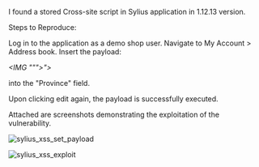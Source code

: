 I found a stored Cross-site script in Sylius application in 1.12.13 version.

Steps to Reproduce:

Log in to the application as a demo shop user.
Navigate to My Account > Address book.
Insert the payload:

*<IMG """><SCRIPT>alert("XSS")</SCRIPT>">*

into the "Province" field.

Upon clicking edit again, the payload is successfully executed.



Attached are screenshots demonstrating the exploitation of the vulnerability.

![sylius_xss_set_payload](https://github.com/r2tunes/Reports/assets/57819536/61589363-ea91-4514-a7c8-ec27499440ce)


![sylius_xss_exploit](https://github.com/r2tunes/Reports/assets/57819536/44c14514-c3bf-481f-8c37-76192b705186)


